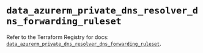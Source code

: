 # `data_azurerm_private_dns_resolver_dns_forwarding_ruleset`

Refer to the Terraform Registry for docs: [`data_azurerm_private_dns_resolver_dns_forwarding_ruleset`](https://registry.terraform.io/providers/hashicorp/azurerm/4.11.0/docs/data-sources/private_dns_resolver_dns_forwarding_ruleset).
